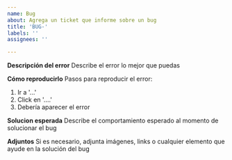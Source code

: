 ```yaml
---
name: Bug
about: Agrega un ticket que informe sobre un bug
title: 'BUG-'
labels: ''
assignees: ''

---
```


**Descripción del error**
Describe el error lo mejor que puedas

**Cómo reproducirlo**
Pasos para reproducir el error:
1. Ir a '...'
2. Click en '....'
3. Debería aparecer el error


**Solucion esperada**
Describe el comportamiento esperado al momento de solucionar el bug

**Adjuntos**
Si es necesario, adjunta imágenes, links o cualquier elemento que ayude en la solución del bug
